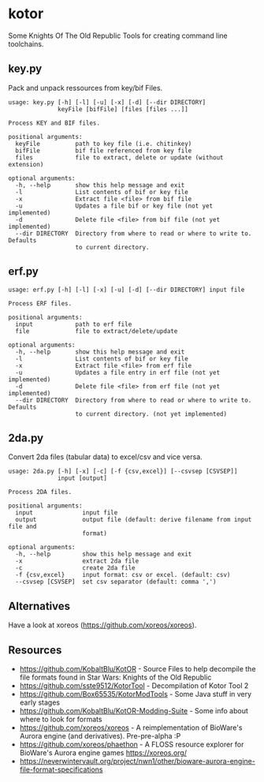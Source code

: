 # kotor
Some Knights Of The Old Republic Tools for creating command line toolchains.

## key.py

Pack and unpack ressources from key/bif Files. 

```
usage: key.py [-h] [-l] [-u] [-x] [-d] [--dir DIRECTORY]
              keyFile [bifFile] [files [files ...]]

Process KEY and BIF files.

positional arguments:
  keyFile          path to key file (i.e. chitinkey)
  bifFile          bif file referenced from key file
  files            file to extract, delete or update (without extension)

optional arguments:
  -h, --help       show this help message and exit
  -l               List contents of bif or key file
  -x               Extract file <file> from bif file
  -u               Updates a file bif or key file (not yet implemented)
  -d               Delete file <file> from bif file (not yet implemented)
  --dir DIRECTORY  Directory from where to read or where to write to. Defaults
                   to current directory.
```

## erf.py

```
usage: erf.py [-h] [-l] [-x] [-u] [-d] [--dir DIRECTORY] input file

Process ERF files.

positional arguments:
  input            path to erf file
  file             file to extract/delete/update

optional arguments:
  -h, --help       show this help message and exit
  -l               List contents of bif or key file
  -x               Extract file <file> from erf file
  -u               Updates a file entry in erf file (not yet implemented)
  -d               Delete file <file> from erf file (not yet implemented)
  --dir DIRECTORY  Directory from where to read or where to write to. Defaults
                   to current directory. (not yet implemented)
```


## 2da.py

Convert 2da files (tabular data) to excel/csv and vice versa.

```
usage: 2da.py [-h] [-x] [-c] [-f {csv,excel}] [--csvsep [CSVSEP]]
              input [output]

Process 2DA files.

positional arguments:
  input              input file
  output             output file (default: derive filename from input file and
                     format)

optional arguments:
  -h, --help         show this help message and exit
  -x                 extract 2da file
  -c                 create 2da file
  -f {csv,excel}     input format: csv or excel. (default: csv)
  --csvsep [CSVSEP]  set csv separator (default: comma ',')
```

## Alternatives

Have a look at xoreos (https://github.com/xoreos/xoreos).


## Resources

* https://github.com/KobaltBlu/KotOR - Source Files to help decompile the file formats found in Star Wars: Knights of the Old Republic
* https://github.com/sste9512/KotorTool - Decompilation of Kotor Tool 2
* https://github.com/Box65535/KotorModTools - Some Java stuff in very early stages
* https://github.com/KobaltBlu/KotOR-Modding-Suite - Some info about where to look for formats
* https://github.com/xoreos/xoreos - A reimplementation of BioWare's Aurora engine (and derivatives). Pre-pre-alpha :P
* https://github.com/xoreos/phaethon - A FLOSS resource explorer for BioWare's Aurora engine games https://xoreos.org/
* https://neverwintervault.org/project/nwn1/other/bioware-aurora-engine-file-format-specifications



